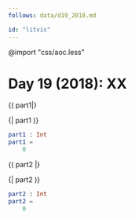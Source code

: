 ```yaml
---
follows: data/d19_2018.md

id: "litvis"
---
```


@import "css/aoc.less"

# Day 19 (2018): XX

{( part1|}

{| part1 )}

```elm {l r}
part1 : Int
part1 =
    0
```

{( part2 |}

{| part2 )}

```elm {l r}
part2 : Int
part2 =
    0
```
